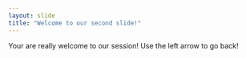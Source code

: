```yaml
---
layout: slide
title: "Welcome to our second slide!"
---
```

Your are really welcome to our session!
Use the left arrow to go back!
